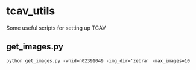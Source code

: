 # tcav_utils

Some useful scripts for setting up TCAV

## get_images.py

`python get_images.py -wnid=n02391049 -img_dir='zebra' -max_images=10`
